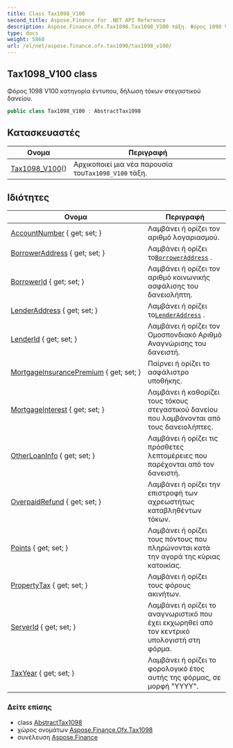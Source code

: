 ```yaml
---
title: Class Tax1098_V100
second_title: Aspose.Finance for .NET API Reference
description: Aspose.Finance.Ofx.Tax1098.Tax1098_V100 τάξη. Φόρος 1098 V100 κατηγορία έντυπου δήλωση τόκων στεγαστικού δανείου.
type: docs
weight: 5860
url: /el/net/aspose.finance.ofx.tax1098/tax1098_v100/
---
```

## Tax1098_V100 class

Φόρος 1098 V100 κατηγορία έντυπου, δήλωση τόκων στεγαστικού δανείου.

```csharp
public class Tax1098_V100 : AbstractTax1098
```

## Κατασκευαστές

| Ονομα | Περιγραφή |
| --- | --- |
| [Tax1098_V100](tax1098_v100/)() | Αρχικοποιεί μια νέα παρουσία του`Tax1098_V100` τάξη. |

## Ιδιότητες

| Ονομα | Περιγραφή |
| --- | --- |
| [AccountNumber](../../aspose.finance.ofx.tax1098/tax1098_v100/accountnumber/) { get; set; } | Λαμβάνει ή ορίζει τον αριθμό λογαριασμού. |
| [BorrowerAddress](../../aspose.finance.ofx.tax1098/tax1098_v100/borroweraddress/) { get; set; } | Λαμβάνει ή ορίζει το[`BorrowerAddress`](./borroweraddress/) . |
| [BorrowerId](../../aspose.finance.ofx.tax1098/tax1098_v100/borrowerid/) { get; set; } | Λαμβάνει ή ορίζει τον αριθμό κοινωνικής ασφάλισης του δανειολήπτη. |
| [LenderAddress](../../aspose.finance.ofx.tax1098/tax1098_v100/lenderaddress/) { get; set; } | Λαμβάνει ή ορίζει το[`LenderAddress`](./lenderaddress/) . |
| [LenderId](../../aspose.finance.ofx.tax1098/tax1098_v100/lenderid/) { get; set; } | Λαμβάνει ή ορίζει τον Ομοσπονδιακό Αριθμό Αναγνώρισης του δανειστή. |
| [MortgageInsurancePremium](../../aspose.finance.ofx.tax1098/tax1098_v100/mortgageinsurancepremium/) { get; set; } | Παίρνει ή ορίζει το ασφάλιστρο υποθήκης. |
| [MortgageInterest](../../aspose.finance.ofx.tax1098/tax1098_v100/mortgageinterest/) { get; set; } | Λαμβάνει ή καθορίζει τους τόκους στεγαστικού δανείου που λαμβάνονται από τους δανειολήπτες. |
| [OtherLoanInfo](../../aspose.finance.ofx.tax1098/tax1098_v100/otherloaninfo/) { get; set; } | Λαμβάνει ή ορίζει τις πρόσθετες λεπτομέρειες που παρέχονται από τον δανειστή. |
| [OverpaidRefund](../../aspose.finance.ofx.tax1098/tax1098_v100/overpaidrefund/) { get; set; } | Λαμβάνει ή ορίζει την επιστροφή των αχρεωστήτως καταβληθέντων τόκων. |
| [Points](../../aspose.finance.ofx.tax1098/tax1098_v100/points/) { get; set; } | Λαμβάνει ή ορίζει τους πόντους που πληρώνονται κατά την αγορά της κύριας κατοικίας. |
| [PropertyTax](../../aspose.finance.ofx.tax1098/tax1098_v100/propertytax/) { get; set; } | Λαμβάνει ή ορίζει τους φόρους ακινήτων. |
| [ServerId](../../aspose.finance.ofx.tax1098/tax1098_v100/serverid/) { get; set; } | Λαμβάνει ή ορίζει το αναγνωριστικό που έχει εκχωρηθεί από τον κεντρικό υπολογιστή στη φόρμα. |
| [TaxYear](../../aspose.finance.ofx.tax1098/tax1098_v100/taxyear/) { get; set; } | Λαμβάνει ή ορίζει το φορολογικό έτος αυτής της φόρμας, σε μορφή "YYYY". |

### Δείτε επίσης

* class [AbstractTax1098](../abstracttax1098/)
* χώρος ονομάτων [Aspose.Finance.Ofx.Tax1098](../../aspose.finance.ofx.tax1098/)
* συνέλευση [Aspose.Finance](../../)


